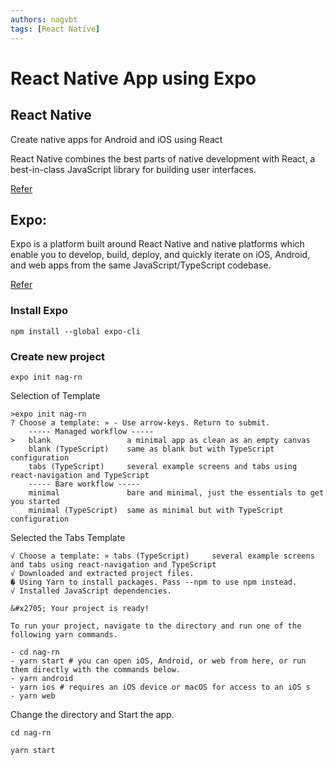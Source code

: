 ```yaml
---
authors: nagvbt
tags: [React Native]
---
```


# React Native App using Expo

React Native
------------

Create native apps for Android and iOS using React

React Native combines the best parts of native development with React, a best-in-class JavaScript library for building user interfaces.

[Refer](https://reactnative.dev/)

Expo:
-----

Expo is a platform built around React Native and native platforms which enable you to develop, build, deploy, and quickly iterate on iOS, Android, and web apps from the same JavaScript/TypeScript codebase.

[Refer](https://docs.expo.io/)

### Install Expo

`npm install --global expo-cli`

### Create new project

`expo init nag-rn`

Selection of Template

    >expo init nag-rn
    ? Choose a template: » - Use arrow-keys. Return to submit.
        ----- Managed workflow -----
    >   blank                 a minimal app as clean as an empty canvas
        blank (TypeScript)    same as blank but with TypeScript configuration
        tabs (TypeScript)     several example screens and tabs using react-navigation and TypeScript
        ----- Bare workflow -----
        minimal               bare and minimal, just the essentials to get you started
        minimal (TypeScript)  same as minimal but with TypeScript configuration
    

Selected the Tabs Template

    √ Choose a template: » tabs (TypeScript)     several example screens and tabs using react-navigation and TypeScript
    √ Downloaded and extracted project files.
    � Using Yarn to install packages. Pass --npm to use npm instead.
    √ Installed JavaScript dependencies.
    
    &#x2705; Your project is ready!
    
    To run your project, navigate to the directory and run one of the following yarn commands.
    
    - cd nag-rn
    - yarn start # you can open iOS, Android, or web from here, or run them directly with the commands below.
    - yarn android
    - yarn ios # requires an iOS device or macOS for access to an iOS s
    - yarn web
    

Change the directory and Start the app.

`cd nag-rn` 

`yarn start`

